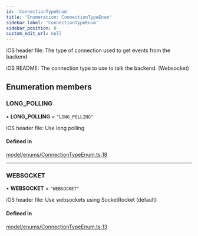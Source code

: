 ```yaml
---
id: 'ConnectionTypeEnum'
title: 'Enumeration: ConnectionTypeEnum'
sidebar_label: 'ConnectionTypeEnum'
sidebar_position: 0
custom_edit_url: null
---
```


iOS header file:
The type of connection used to get events from the backend

iOS README:
The connection type to use to talk the backend. (Websocket)

## Enumeration members

### LONG_POLLING

• **LONG_POLLING** = `"LONG_POLLING"`

iOS header file:
Use long polling

#### Defined in

[model/enums/ConnectionTypeEnum.ts:18](https://github.com/tokenstreet-tech/react-native-idnow-videoident/blob/ab5f05b/src/model/enums/ConnectionTypeEnum.ts#L18)

---

### WEBSOCKET

• **WEBSOCKET** = `"WEBSOCKET"`

iOS header file:
Use websockets using SocketRocket (default)

#### Defined in

[model/enums/ConnectionTypeEnum.ts:13](https://github.com/tokenstreet-tech/react-native-idnow-videoident/blob/ab5f05b/src/model/enums/ConnectionTypeEnum.ts#L13)
